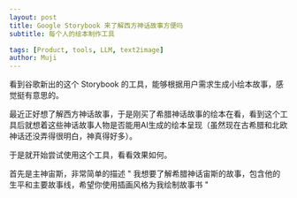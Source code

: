 ```yaml
---
layout: post
title: Google Storybook 来了解西方神话故事方便吗
subtitle: 每个人的绘本制作工具

tags: [Product, tools, LLM, text2image]
author: Muji
---
```


看到谷歌新出的这个 Storybook 的工具，能够根据用户需求生成小绘本故事，感觉挺有意思的。

最近正好想了解西方神话故事，于是刚买了希腊神话故事的绘本在看，看到这个工具后就想着这些神话故事人物是否能用AI生成的绘本呈现（虽然现在古希腊和北欧神话还没弄得很明白，神真得好多）。

于是就开始尝试使用这个工具，看看效果如何。

首先是主神宙斯，非常简单的描述
"
我想要了解希腊神话宙斯的故事，包含他的生平和主要故事线，希望你使用插画风格为我绘制故事书
"








